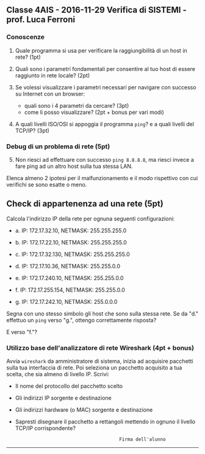 
## Classe 4AIS - 2016-11-29 Verifica di SISTEMI - prof. Luca Ferroni

### Conoscenze

1. Quale programma si usa per verificare la raggiungibilità di un host in rete? (1pt)

2. Quali sono i parametri fondamentali per consentire al tuo host di essere raggiunto in rete locale? (2pt)

3. Se volessi visualizzare i parametri necessari per navigare con successo su Internet con un browser:
   * quali sono i 4 parametri da cercare? (3pt)
   * come li posso visualizzare? (2pt + bonus per vari modi)

4. A quali livelli ISO/OSI si appoggia il programma `ping`? e a quali livelli del TCP/IP?  (3pt)

### Debug di un problema di rete (5pt)

5. Non riesci ad effettuare con successo `ping 8.8.8.8`, ma riesci invece a fare ping ad un altro host sulla tua stessa LAN.

Elenca almeno 2 ipotesi per il malfunzionamento e il modo rispettivo con cui verifichi se sono esatte o meno.

## Check di appartenenza ad una rete (5pt)

Calcola l'indirizzo IP della rete per ognuna seguenti configurazioni:

- a. IP: 172.17.32.10, NETMASK: 255.255.255.0

- b. IP: 172.17.22.10, NETMASK: 255.255.255.0

- c. IP: 172.17.32.130, NETMASK: 255.255.255.0

- d. IP: 172.17.10.36, NETMASK: 255.255.0.0

- e. IP: 172.17.240.10, NETMASK: 255.255.0.0

- f. IP: 172.17.255.154, NETMASK: 255.255.0.0

- g. IP: 172.17.242.10, NETMASK: 255.0.0.0

Segna con uno stesso simbolo gli host che sono sulla stessa rete.
Se da "d." effettuo un `ping` verso "g.", ottengo correttamente risposta?

E verso "f."?


### Utilizzo base dell'analizzatore di rete Wireshark (4pt + bonus)

Avvia `wireshark` da amministratore di sistema, inizia ad acquisire pacchetti sulla tua interfaccia di rete.
Poi seleziona un pacchetto acquisito a tua scelta, che sia almeno di livello IP. Scrivi:

* Il nome del protocollo del pacchetto scelto
* Gli indirizzi IP sorgente e destinazione
* Gli indirizzi hardware (o MAC) sorgente e destinazione
* Sapresti disegnare il pacchetto a rettangoli mettendo in ognuno il livello TCP/IP corrispondente?


											Firma dell'alunno
______________________________
